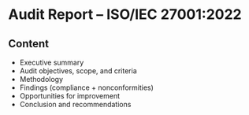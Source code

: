 # Audit Report – ISO/IEC 27001:2022

## Content
- Executive summary
- Audit objectives, scope, and criteria
- Methodology
- Findings (compliance + nonconformities)
- Opportunities for improvement
- Conclusion and recommendations
